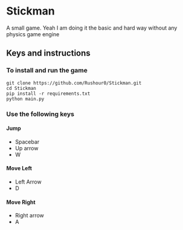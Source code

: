 # Stickman
A small game. Yeah I am doing it the basic and hard way without any physics game engine


## Keys and instructions

### To install and run the game

```
git clone https://github.com/Rushour0/Stickman.git
cd Stickman
pip install -r requirements.txt
python main.py
```

### Use the following keys

#### Jump
  - Spacebar
  - Up arrow
  - W


#### Move Left
  - Left Arrow
  - D

#### Move Right
  - Right arrow
  - A

